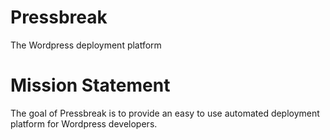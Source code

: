 # Pressbreak
The Wordpress deployment platform

# Mission Statement
The goal of Pressbreak is to provide an easy to use automated deployment platform for Wordpress developers.
